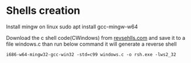 # Shells creation

Install mingw on linux
sudo apt install gcc-mingw-w64

Download the c shell code(CWindows) from [revsehlls.com](https://www.revshells.com/) and save it to a file windows.c than run below command it will generate a reverse shell

```i686-w64-mingw32-gcc-win32 -std=c99 windows.c -o rsh.exe -lws2_32```

